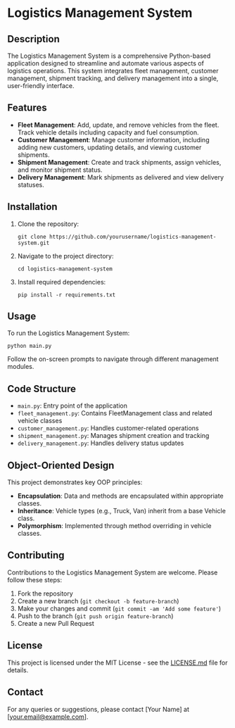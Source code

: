 # Logistics Management System

## Description
The Logistics Management System is a comprehensive Python-based application designed to streamline and automate various aspects of logistics operations. This system integrates fleet management, customer management, shipment tracking, and delivery management into a single, user-friendly interface.

## Features
- **Fleet Management**: Add, update, and remove vehicles from the fleet. Track vehicle details including capacity and fuel consumption.
- **Customer Management**: Manage customer information, including adding new customers, updating details, and viewing customer shipments.
- **Shipment Management**: Create and track shipments, assign vehicles, and monitor shipment status.
- **Delivery Management**: Mark shipments as delivered and view delivery statuses.

## Installation
1. Clone the repository:
   ```
   git clone https://github.com/yourusername/logistics-management-system.git
   ```
2. Navigate to the project directory:
   ```
   cd logistics-management-system
   ```
3. Install required dependencies:
   ```
   pip install -r requirements.txt
   ```

## Usage
To run the Logistics Management System:
```
python main.py
```

Follow the on-screen prompts to navigate through different management modules.

## Code Structure
- `main.py`: Entry point of the application
- `fleet_management.py`: Contains FleetManagement class and related vehicle classes
- `customer_management.py`: Handles customer-related operations
- `shipment_management.py`: Manages shipment creation and tracking
- `delivery_management.py`: Handles delivery status updates

## Object-Oriented Design
This project demonstrates key OOP principles:
- **Encapsulation**: Data and methods are encapsulated within appropriate classes.
- **Inheritance**: Vehicle types (e.g., Truck, Van) inherit from a base Vehicle class.
- **Polymorphism**: Implemented through method overriding in vehicle classes.

## Contributing
Contributions to the Logistics Management System are welcome. Please follow these steps:
1. Fork the repository
2. Create a new branch (`git checkout -b feature-branch`)
3. Make your changes and commit (`git commit -am 'Add some feature'`)
4. Push to the branch (`git push origin feature-branch`)
5. Create a new Pull Request

## License
This project is licensed under the MIT License - see the [LICENSE.md](LICENSE.md) file for details.

## Contact
For any queries or suggestions, please contact [Your Name] at [your.email@example.com].